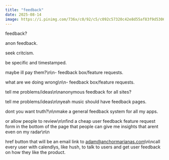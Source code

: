 ```yaml
---
title: "feedback"
date: 2025-08-14
image: https://i.pinimg.com/736x/c0/92/c5/c092c57320c42e8d55af83f9d5306314.jpg
---
```


feedback?

anon feedback.

seek critcism.

be specific and timestamped.

maybe ill pay them?\n\n- feedback box/feature requests.

what are we doing wrong\n\n- feedback box/feature requests.

tell me problems/ideas\n\nanonymous feedback for all sites?

tell me problems/ideas\n\nyeah music should have feedback pages.

dont you want truth?\n\nmake a general feedback system for all my apps.

or allow people to review\n\nfind a cheap user feedback feature request form in the bottom of the page that people can give me insights that arent even on my radar\n\n

href button that will be an email link to adam@anchormarianas.com\n\ncall every user with calendlys, like hush, to talk to users and get user feedback on how they like the product.
